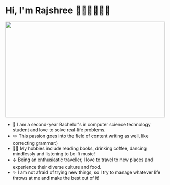 # Hi, I'm Rajshree 👩🏽‍🎓👩🏽‍💻

<img src="(https://user-images.githubusercontent.com/101933712/197349051-db1073d4-956f-4fbd-97b0-50d114d6db31.jpg)
" width="500" height="300" />

- 🏫 I am a second-year Bachelor's in computer science technology student and love to solve real-life problems. 
- ✏️ This passion goes into the field of content writing as well, like correcting grammar:)
- 💃🏽 My hobbies include reading books, drinking coffee, dancing mindlessly and listening to Lo-fi music!
- ✈️ Being an enthusiastic traveller, I love to travel to new places and experience their diverse culture and food.
- ✨ I am not afraid of trying new things, so I try to manage whatever life throws at me and make the best out of it!

